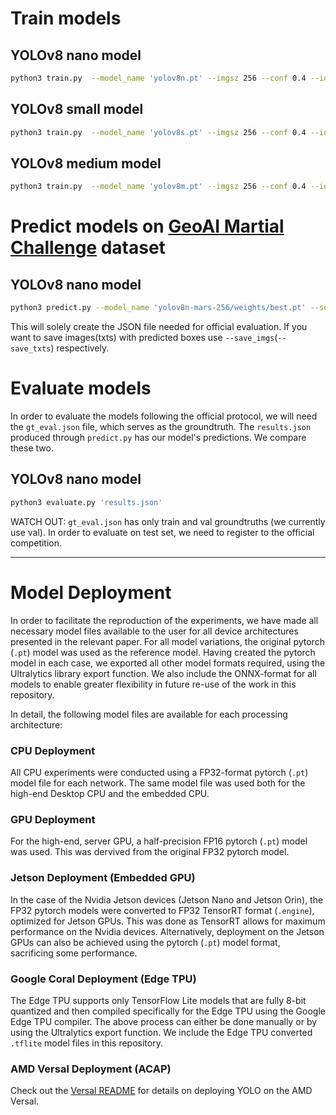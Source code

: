 # Train models

## YOLOv8 nano model 
```bash
python3 train.py  --model_name 'yolov8n.pt' --imgsz 256 --conf 0.4 --iou 0.2 --epochs 600 --batch 512 --data 'data/mars.yaml' --name 'yolov8n-mars-256'
```

## YOLOv8 small model 
```bash
python3 train.py  --model_name 'yolov8s.pt' --imgsz 256 --conf 0.4 --iou 0.2 --epochs 600 --batch 512 --data 'data/mars.yaml' --name 'yolov8s-mars-256'
```

## YOLOv8 medium model 
```bash
python3 train.py  --model_name 'yolov8m.pt' --imgsz 256 --conf 0.4 --iou 0.2 --epochs 600 --batch 256 --data 'data/mars.yaml' --name 'yolov8m-mars-256'
```

# Predict models on [GeoAI Martial Challenge](http://cici.lab.asu.edu/martian/#data-dataset) dataset

## YOLOv8 nano model 
```bash
python3 predict.py --model_name 'yolov8n-mars-256/weights/best.pt' --source 'val_images' --save_dir 'yolov8n-mars-256-evaluation-results/' --json_name 'results.json' --imgsz 256 --conf 0.4 --data 'data/mars.yaml'
```

This will solely create the JSON file needed for official evaluation. 
If you want to save images(txts) with predicted boxes use `--save_imgs`(`--save_txts`) respectively.

# Evaluate models
In order to evaluate the models following the official protocol, we will need the `gt_eval.json` file, which serves as the groundtruth. The `results.json` produced through `predict.py` has our model's predictions. We compare these two.

## YOLOv8 nano model 
```bash
python3 evaluate.py 'results.json'
```

WATCH OUT: `gt_eval.json` has only train and val groundtruths (we currently use val). In order to evaluate on test set, we need to register to the official competition. 

---
# Model Deployment
In order to facilitate the reproduction of the experiments, we have made all necessary model files available to the user for all device architectures presented in the relevant paper. For all model variations, the original pytorch (`.pt`) model was used as the reference model. Having created the pytorch model in each case, we exported all other model formats required, using the Ultralytics library export function.
We also include the ONNX-format for all models to enable greater flexibility in future re-use of the work in this repository.

In detail, the following model files are available for each processing architecture:
### CPU Deployment
All CPU experiments were conducted using a FP32-format pytorch (`.pt`) model file for each network. The same model file was used both for the high-end Desktop CPU and the embedded CPU. 

### GPU Deployment
For the high-end, server GPU, a half-precision FP16 pytorch (`.pt`) model was used. This was dervived from the original FP32 pytorch model.

### Jetson Deployment (Embedded GPU)
In the case of the Nvidia Jetson devices (Jetson Nano and Jetson Orin), the FP32 pytorch models were converted to FP32 TensorRT format (`.engine`), optimized for Jetson GPUs. This was done as TensorRT allows for maximum performance on the Nvidia devices. Alternatively, deployment on the Jetson GPUs can also be achieved using the pytorch (`.pt`) model format, sacrificing some performance.

### Google Coral Deployment (Edge TPU)
The Edge TPU supports only TensorFlow Lite models that are fully 8-bit quantized and then compiled specifically for the Edge TPU using the Google Edge TPU compiler. The above process can either be done manually or by using the Ultralytics export function. We include the Edge TPU converted `.tflite` model files in this repository.

### AMD Versal Deployment (ACAP)
Check out the [Versal README](./versal_acap/readme.md) for details on deploying YOLO on the AMD Versal.
